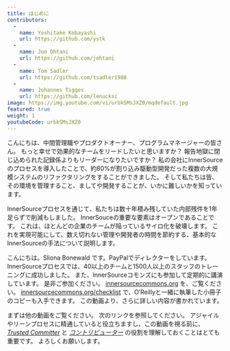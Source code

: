 ```yaml
---
title: はじめに
contributors:
  - 
    name: Yoshitake Kobayashi
    url: https://github.com/ystk
  - 
    name: Jun Ohtani
    url: https://github.com/johtani
  - 
    name: Tom Sadler
    url: https://github.com/tsadler1988
  - 
    name: Johannes Tigges
    url: https://github.com/lenucksi
image: https://img.youtube.com/vi/urbkSMsJXZ0/mqdefault.jpg
featured: true
weight: 1
youtubeCode: urbkSMsJXZ0
---
```


<div class="paragraph">
<p>こんにちは、中間管理職やプロダクトオーナー、プログラムマネージャーの皆さん。
もっと幸せで効果的なチームをリードしたいと思いますか？
報告地獄に閉じ込められた記録係よりもリーダーになりたいですか？
私の会社にInnerSourceのプロセスを導入したことで、約80%が割り込み駆動型開発だった複数の大規模システムのリファクタリングをすることができました。
そして私たちは皆、その環境を管理すること、ましてや開発することが、いかに難しいかを知っています。</p>
</div>
<div class="paragraph">
<p>InnerSourceプロセスを通じて、私たちは数十年積み残していた内部残件を1年足らずで削減もしました。
InnerSouceの重要な要素はオープンであることです。
これは、ほとんどの企業のチームが陥っているサイロ化を破壊します。
これを実現可能にして、数え切れない管理や開発者の時間を節約する、基本的なInnerSourceの手法について説明します。</p>
</div>
<div class="paragraph">
<p>こんにちは。Sliona Bonewald です。PayPalでディレクターをしています。
InnerSourceプロセスでは、40以上のチームと1500人以上のスタッフのトレーニングに成功しました。
また、InnerSourceコモンズにも参加して定期的に講演しています。
是非ご参加ください。
<a href="http://innersourcecommons.org/">innersourcecommons.org</a> を、ご覧ください。
<a href="http://innersourcecommons.org/checklist">innersourcecommons.org/checklist</a> で、O&#8217;Reillyと一緒に執筆した小冊子のコピーも入手できます。
この動画より、さらに詳しい内容が書かれています。</p>
</div>
<div class="paragraph">
<p>まずは他の動画をご覧ください。
次のリンクを参照してください。
アジャイルやリーンプロセスに精通していると役立ちますし、この動画を視る前に、 <a href="https://innersourcecommons.org/ja/learn/learning-path/trusted-committer"><em>Trusted Committer</em></a> と <a href="https://innersourcecommons.org/ja/learn/learning-path/contributor"><em>コントリビューター</em></a> の役割を理解しておくことはとても重要です。
よろしくお願いします。</p>
</div>
<!--- This file autogenerated from https://github.com/InnerSourceCommons/InnerSourceLearningPath/blob/main/scripts -->